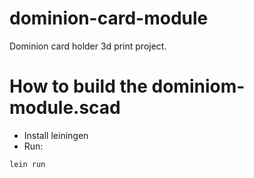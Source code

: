 # dominion-card-module
Dominion card holder 3d print project.

# How to build the dominiom-module.scad
* Install leiningen
* Run:
```
lein run
```
